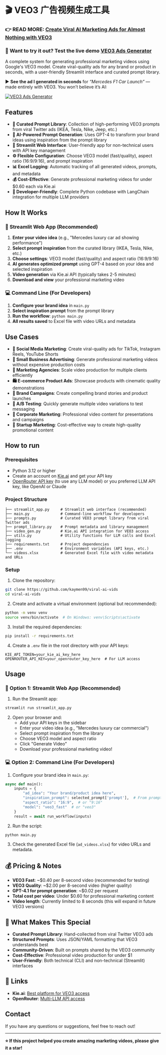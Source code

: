 # 🎬 VEO3 广告视频生成工具

### 👉 **READ MORE: [Create Viral AI Marketing Ads for Almost Nothing with VEO3](https://dev.to/kaymen99/create-viral-ai-marketing-ads-for-almost-nothing-with-veo3-3o35)**  

### 🚀 **Want to try it out?** Test the live demo [VEO3 Ads Generator](https://veo3-ads-generator.streamlit.app/)

A complete system for generating professional marketing videos using Google's VEO3 model. Create viral-quality ads for any brand or product in seconds, with a user-friendly Streamlit interface and curated prompt library.

▶️ **See the ad I generated in seconds** for *“Mercedes F1 Car Launch”* — made entirely with VEO3. You won’t believe it’s AI:

[![VEO3 Ads Generator](https://github.com/user-attachments/assets/68e00228-b782-4e7f-b104-88c4ddd6f159)](https://www.youtube.com/watch?v=jodrXBd4DRo)

## Features

- **🎨 Curated Prompt Library**: Collection of high-performing VEO3 prompts from viral Twitter ads (IKEA, Tesla, Nike, Jeep, etc.)
- **🤖 AI-Powered Prompt Generation**: Uses GPT-4 to transform your brand ideas using inspiration from the prompt library
- **📱 Streamlit Web Interface**: User-friendly app for non-technical users with API key management
- **⚙️ Flexible Configuration**: Choose VEO3 model (fast/quality), aspect ratio (16:9/9:16), and prompt inspiration
- **📊 Excel Logging**: Automatic tracking of all generated videos, prompts, and metadata
- **💰 Cost-Effective**: Generate professional marketing videos for under $0.60 each via Kie.ai
- **🔧 Developer-Friendly**: Complete Python codebase with LangChain integration for multiple LLM providers

## How It Works

### 📱 Streamlit Web App (Recommended)
1. **Enter your video idea** (e.g., "Mercedes luxury car ad showing performance")
2. **Select prompt inspiration** from the curated library (IKEA, Tesla, Nike, etc.)
3. **Choose settings**: VEO3 model (fast/quality) and aspect ratio (16:9/9:16)
4. **AI generates optimized prompt** using GPT-4 based on your idea and selected inspiration
5. **Video generation** via Kie.ai API (typically takes 2-5 minutes)
6. **Download and view** your professional marketing video

### 💻 Command Line (For Developers)
1. **Configure your brand idea** in `main.py`
2. **Select inspiration prompt** from the prompt library
3. **Run the workflow**: `python main.py`
4. **All results saved** to Excel file with video URLs and metadata 

## Use Cases

- **📱 Social Media Marketing**: Create viral-quality ads for TikTok, Instagram Reels, YouTube Shorts
- **🏢 Small Business Advertising**: Generate professional marketing videos without expensive production costs
- **🎨 Marketing Agencies**: Scale video production for multiple clients efficiently
- **🛍️ E-commerce Product Ads**: Showcase products with cinematic quality demonstrations
- **🚗 Brand Campaigns**: Create compelling brand stories and product launches
- **🎯 A/B Testing**: Quickly generate multiple video variations to test messaging
- **💼 Corporate Marketing**: Professional video content for presentations and campaigns
- **🚀 Startup Marketing**: Cost-effective way to create high-quality promotional content

## How to run 

### Prerequisites

- Python 3.12 or higher
- Create an account on [Kie.ai](https://kie.ai) and get your API key
- [OpenRouter API key](https://openrouter.ai/) (to use any LLM model) or you preferred LLM API key, like OpenAI or Claude

### Project Structure

```
├── streamlit_app.py     # Streamlit web interface (recommended)
├── main.py              # Command-line workflow for developers
├── prompts.py           # Curated VEO3 prompt library from viral Twitter ads
├── prompt_library.py    # Prompt metadata and library management
├── video_gen.py         # Kie.ai API integration for VEO3 access
├── utils.py             # Utility functions for LLM calls and Excel logging
├── requirements.txt     # Project dependencies
├── .env                 # Environment variables (API keys, etc.)
└── videos.xlsx          # Generated Excel file with video metadata and URLs
```

### Setup

1. Clone the repository:
```bash
git clone https://github.com/kaymen99/viral-ai-vids
cd viral-ai-vids
```

2. Create and activate a virtual environment (optional but recommended):
```bash
python -m venv venv
source venv/bin/activate  # On Windows: venv\Scripts\activate
```

3. Install the required dependencies:
```bash
pip install -r requirements.txt
```

4. Create a `.env` file in the root directory with your API keys:
```
KIE_API_TOKEN=your_kie_ai_key_here
OPENROUTER_API_KEY=your_openrouter_key_here  # For LLM access
```

## Usage

### 📱 Option 1: Streamlit Web App (Recommended)

1. Run the Streamlit app:
```bash
streamlit run streamlit_app.py
```

2. Open your browser and:
   - Add your API keys in the sidebar
   - Enter your video idea (e.g., "Mercedes luxury car commercial")
   - Select prompt inspiration from the library
   - Choose VEO3 model and aspect ratio
   - Click "Generate Video"
   - Download your professional marketing video!

### 💻 Option 2: Command Line (For Developers)

1. Configure your brand idea in `main.py`:

```python
async def main():
    inputs = {
        "ad_idea": "Your brand/product idea here",
        "inspiration_prompt": selected_prompt['prompt'],  # From prompt library
        "aspect_ratio": "16:9",  # or "9:16"
        "model": "veo3_fast"  # or "veo3"
    }
    result = await run_workflow(inputs)
```

2. Run the script:
```bash
python main.py
```

3. Check the generated Excel file (`ad_videos.xlsx`) for video URLs and metadata.


## 💰 Pricing & Notes

- **VEO3 Fast**: ~$0.40 per 8-second video (recommended for testing)
- **VEO3 Quality**: ~$2.00 per 8-second video (higher quality)
- **GPT-4.1 for prompt generation**: ~$0.02 per request
- **Total cost per video**: Under $0.60 for professional marketing content
- **Video length**: Currently limited to 8 seconds (this will expand in future VEO3 versions)

## 🚀 What Makes This Special

- **Curated Prompt Library**: Hand-collected from viral Twitter VEO3 ads
- **Structured Prompts**: Uses JSON/YAML formatting that VEO3 understands best
- **Community-Driven**: Built on prompts shared by the VEO3 community
- **Cost-Effective**: Professional video production for under $1
- **User-Friendly**: Both technical (CLI) and non-technical (Streamlit) interfaces

## 🔗 Links

- **Kie.ai**: [Best platform for VEO3 access](https://kie.ai)
- **OpenRouter**: [Multi-LLM API access](https://openrouter.ai)

## **Contact**

If you have any questions or suggestions, feel free to reach out!

---

**⭐ If this project helped you create amazing marketing videos, please give it a star!**